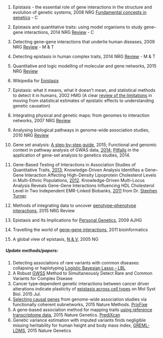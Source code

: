 1. Epistasis - the essential role of gene interactions in the structure and evolution of genetic systems, 2008 NRG 
[Fundamental concepts in genetics](http://www.nature.com/nrg/journal/v9/n11/full/nrg2452.html) - C

2. Epistasis and quantitative traits: using model organisms to study gene–gene interactions, 2014 NRG [Review](http://www.nature.com/nrg/journal/v15/n1/full/nrg3627.html) - C

3. Detecting gene–gene interactions that underlie human diseases, 2009 NRG [Review](http://www.nature.com/nrg/journal/v10/n6/full/nrg2579.html) - M & T

4. Detecting epistasis in human complex traits, 2014 NRG [Review](http://www.nature.com/nrg/journal/v15/n11/full/nrg3747.html) - M & T

5. Quantitative and logic modelling of molecular and gene networks, 2015 NRG [Review](http://www.nature.com/nrg/journal/v16/n3/full/nrg3885.html)
 
6. Wikipedia for [Epistasis](http://en.wikipedia.org/wiki/Epistasis)

7. Epistasis: what it means, what it doesn't mean, and statistical methods to detect it in humans, 2002 HMG (A clear [review of the limitations](http://hmg.oxfordjournals.org/content/11/20/2463.full) 
in moving from statistical estimates of epistatic effects to understanding genetic causation)

8. Integrating physical and genetic maps: from genomes to interaction networks, 2007 NRG [Review](http://www.nature.com/nrg/journal/v8/n9/full/nrg2144.html)

9. Analysing biological pathways in genome-wide association studies, 2010 NRG [Review](http://www.nature.com/nrg/journal/v11/n12/full/nrg2884.html)

10. Gene set analysis: [A step-by-step guide](http://onlinelibrary.wiley.com/doi/10.1002/ajmg.b.32328), 2015; Functional and genomic context in pathway analysis of GWAS data, [2014](http://www.sciencedirect.com/science/article/pii/S0168952514001164);
[Pitfalls](http://www.sciencedirect.com/science/article/pii/S0168952514001607) in the application of gene-set analysis to genetics studies, 2014.

11. Gene-Based Testing of Interactions in Association Studies of Quantitative Traits, [2013](http://journals.plos.org/plosgenetics/article?id=10.1371/journal.pgen.1003321); Knowledge-Driven Analysis Identifies a Gene–Gene Interaction Affecting High-Density Lipoprotein Cholesterol Levels in Multi-Ethnic Populations, [2012](http://journals.plos.org/plosgenetics/article?id=10.1371/journal.pgen.1002714). 
Knowledge-Driven Multi-Locus Analysis Reveals Gene-Gene Interactions Influencing HDL Cholesterol Level in Two Independent EMR-Linked Biobanks, [2011](http://journals.plos.org/plosone/article?id=10.1371/journal.pone.0019586#abstract0) from Dr. [Stephen Turner](http://stephenturner.us/).

12. Methods of integrating data to uncover [genotype–phenotype interactions](http://www.nature.com/nrg/journal/v16/n2/full/nrg3868.html), 2015 NRG Review

13. Epistasis and Its Implications for [Personal Genetics](http://www.sciencedirect.com/science/article/pii/S0002929709003498), 2009 AJHG

14. Travelling the world of [gene–gene interactions](http://bib.oxfordjournals.org/content/early/2011/03/26/bib.bbr012.short), 2011 bioinformatics

15. A global view of epistasis, [N & V](http://www.nature.com/ng/journal/v37/n1/full/ng0105-13.html), 2005 NG 

##### Update methods/papers:
1. Detecting associations of rare variants with common diseases: collapsing or haplotyping [Logistic Bayesian Lasso - LBL](http://bib.oxfordjournals.org/content/early/2015/01/15/bib.bbu050.long) 
2. A Robust [GWSS](http://journals.plos.org/plosone/article?id=10.1371/journal.pone.0120873) Method to Simultaneously Detect Rare and Common Variants for Complex Disease
3. Cancer type‐dependent genetic interactions between cancer driver alterations indicate plasticity of [epistasis across cell types](http://msb.embopress.org/content/11/7/824.long) on Mol Syst Biol. 2015 Jul.
4. [Selecting causal genes](http://www.nature.com/nmeth/journal/v12/n2/full/nmeth.3215.html) from genome-wide association studies via functionally coherent subnetworks, 2015 Nature Methods. [PrixFixe](http://llama.mshri.on.ca/~mtasan/GranPrixFixe/html/)
5. A gene-based association method for mapping traits [using reference transcriptome data](http://www.nature.com/ng/journal/vaop/ncurrent/full/ng.3367.html), 2015 Nature Genetics. [PrediXcan](https://github.com/Selaginella99/PrediXcan)
6. Genetic variance estimation with imputed variants finds negligible missing heritability for human height and body mass index, [GREML-LDMS](http://www.nature.com/ng/journal/vaop/ncurrent/full/ng.3390.html), 2015 Nature Genetics

